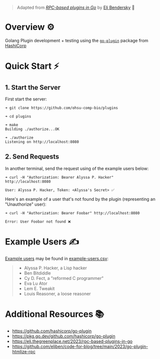 > Adapted from [*RPC-based plugins in Go*](https://eli.thegreenplace.net/2023/rpc-based-plugins-in-go) by [Eli Bendersky](https://eli.thegreenplace.net/) 🚀

# Overview ⚙️

Golang Plugin development + testing using the [`go-plugin`](https://github.com/hashicorp/go-plugin) package from [HashiCorp](https://github.com/hashicorp)

# Quick Start ⚡

## 1. Start the Server 
First start the server:

```console
➜ git clone https://github.com/ohsu-comp-bio/plugins

➜ cd plugins

➜ make
Building ./authorize...OK

➜ ./authorize
Listening on http://localhost:8080
```

## 2. Send Requests

In another terminal, send the request using of the example users below:

```console
➜ curl -H "Authorization: Bearer Alyssa P. Hacker" http://localhost:8080

User: Alyssa P. Hacker, Token: <Alyssa's Secret> ✅
```

Here's an example of a user that's not found by the plugin (representing an "Unauthorize" user):

```console
➜ curl -H "Authorization: Bearer Foobar" http://localhost:8080

Error: User Foobar not found ❌
```

# Example Users ✍️

[Example users](https://en.wikipedia.org/wiki/Structure_and_Interpretation_of_Computer_Programs#Characters) may be found in [example-users.csv](./example-users.csv):
> - Alyssa P. Hacker, a Lisp hacker
> - Ben Bitdiddle
> - Cy D. Fect, a "reformed C programmer"
> - Eva Lu Ator
> - Lem E. Tweakit
> - Louis Reasoner, a loose reasoner

# Additional Resources 📚

- https://github.com/hashicorp/go-plugin
- https://pkg.go.dev/github.com/hashicorp/go-plugin
- https://eli.thegreenplace.net/2023/rpc-based-plugins-in-go
- https://github.com/eliben/code-for-blog/tree/main/2023/go-plugin-htmlize-rpc
